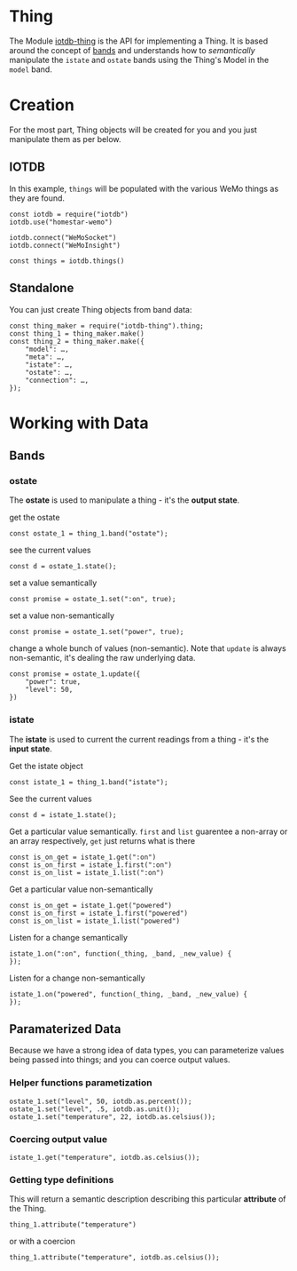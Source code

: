 # Thing

The Module [iotdb-thing](https://github.com/dpjanes/iotdb-thing) is 
the API for implementing a Thing.
It is based around the concept of [bands](bands.md) and
understands how to _semantically_ manipulate the `istate` and `ostate`
bands using the Thing&apos;s Model in the `model` band.

# Creation

For the most part, Thing objects will be created for you and you just
manipulate them as per below.

## IOTDB

In this example, `things` will be populated with the various 
WeMo things as they are found.

    const iotdb = require("iotdb")
    iotdb.use("homestar-wemo")

    iotdb.connect("WeMoSocket")
    iotdb.connect("WeMoInsight")

    const things = iotdb.things()


## Standalone

You can just create Thing objects from band data:

    const thing_maker = require("iotdb-thing").thing;
    const thing_1 = thing_maker.make()
    const thing_2 = thing_maker.make({
        "model": …,
        "meta": …,
        "istate": …,
        "ostate": …,
        "connection": …,
    });

# Working with Data

## Bands

### ostate

The **ostate** is used to manipulate a thing - it&apos;s the **output state**.

get the ostate

    const ostate_1 = thing_1.band("ostate");

see the current values 

    const d = ostate_1.state();

set a value semantically

    const promise = ostate_1.set(":on", true);

set a value non-semantically

    const promise = ostate_1.set("power", true);

change a whole bunch of values (non-semantic). Note that
`update` is always non-semantic, it&apos;s dealing the raw underlying data.

    const promise = ostate_1.update({
        "power": true,
        "level": 50,
    })

### istate

The **istate** is used to current the current readings from a thing - it&apos;s the **input state**.

Get the istate object

    const istate_1 = thing_1.band("istate");

See the current values 

    const d = istate_1.state();

Get a particular value semantically. `first` and `list`
guarentee a non-array or an array respectively, `get`
just returns what is there

    const is_on_get = istate_1.get(":on")
    const is_on_first = istate_1.first(":on")
    const is_on_list = istate_1.list(":on")

Get a particular value non-semantically

    const is_on_get = istate_1.get("powered")
    const is_on_first = istate_1.first("powered")
    const is_on_list = istate_1.list("powered")

Listen for a change semantically

    istate_1.on(":on", function(_thing, _band, _new_value) {
    });

Listen for a change non-semantically

    istate_1.on("powered", function(_thing, _band, _new_value) {
    });

## Paramaterized Data

Because we have a strong idea of data types, you can parameterize
values being passed into things; and you can coerce output values.

### Helper functions parametization

    ostate_1.set("level", 50, iotdb.as.percent());
    ostate_1.set("level", .5, iotdb.as.unit());
    ostate_1.set("temperature", 22, iotdb.as.celsius());

### Coercing output value

    istate_1.get("temperature", iotdb.as.celsius());

### Getting type definitions

This will return a semantic description describing this 
particular **attribute** of the Thing.

    thing_1.attribute("temperature")

or with a coercion

    thing_1.attribute("temperature", iotdb.as.celsius());

